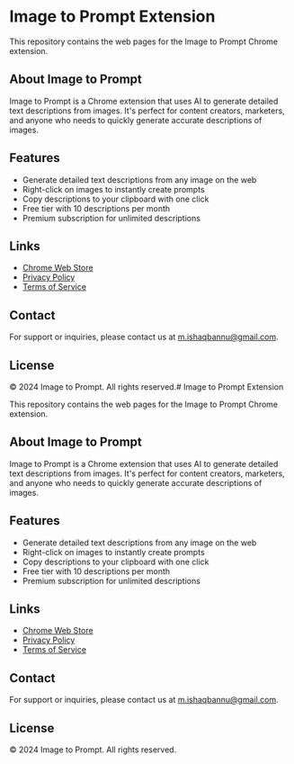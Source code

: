# Image to Prompt Extension

This repository contains the web pages for the Image to Prompt Chrome extension.

## About Image to Prompt

Image to Prompt is a Chrome extension that uses AI to generate detailed text descriptions from images. It's perfect for content creators, marketers, and anyone who needs to quickly generate accurate descriptions of images.

## Features

- Generate detailed text descriptions from any image on the web
- Right-click on images to instantly create prompts
- Copy descriptions to your clipboard with one click
- Free tier with 10 descriptions per month
- Premium subscription for unlimited descriptions

## Links

- [Chrome Web Store](https://chrome.google.com/webstore/detail/your-extension-id)
- [Privacy Policy](privacy.html)
- [Terms of Service](terms.html)

## Contact

For support or inquiries, please contact us at m.ishaqbannu@gmail.com.

## License

© 2024 Image to Prompt. All rights reserved.# Image to Prompt Extension

This repository contains the web pages for the Image to Prompt Chrome extension.

## About Image to Prompt

Image to Prompt is a Chrome extension that uses AI to generate detailed text descriptions from images. It's perfect for content creators, marketers, and anyone who needs to quickly generate accurate descriptions of images.

## Features

- Generate detailed text descriptions from any image on the web
- Right-click on images to instantly create prompts
- Copy descriptions to your clipboard with one click
- Free tier with 10 descriptions per month
- Premium subscription for unlimited descriptions

## Links

- [Chrome Web Store](https://chrome.google.com/webstore/detail/your-extension-id)
- [Privacy Policy](privacy.html)
- [Terms of Service](terms.html)

## Contact

For support or inquiries, please contact us at m.ishaqbannu@gmail.com.

## License

© 2024 Image to Prompt. All rights reserved.